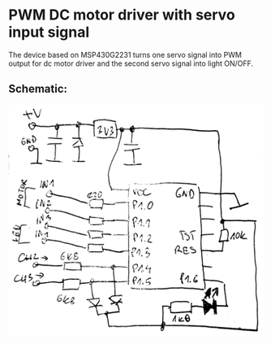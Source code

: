 # PWM DC motor driver with servo input signal

The device based on MSP430G2231 turns one servo signal into PWM output for dc motor driver and the second servo signal into light ON/OFF.

## Schematic:

![Schema](/doc/schema.png)


